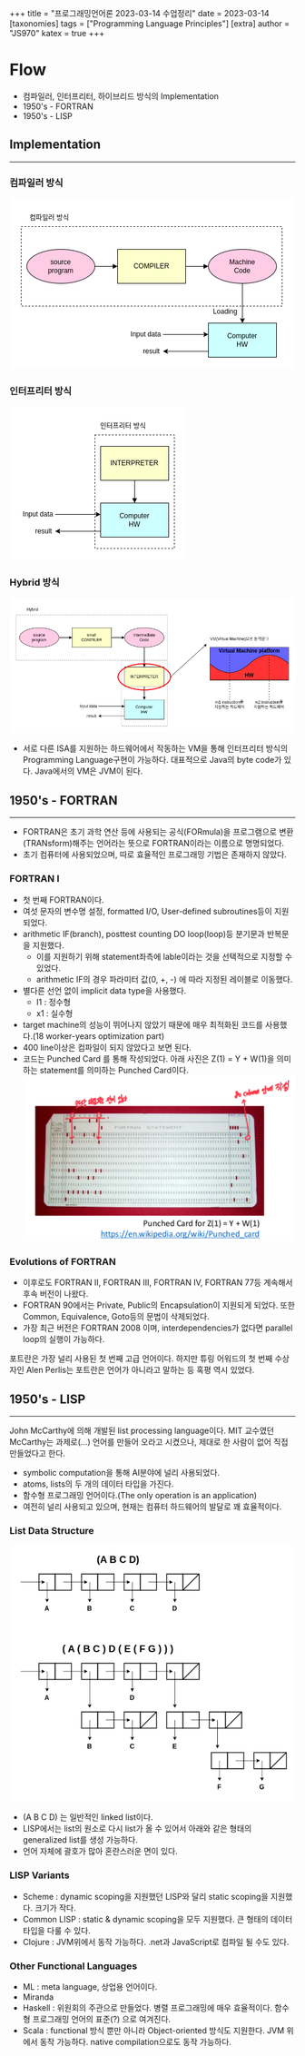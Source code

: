 +++
title = "프로그래밍언어론 2023-03-14 수업정리"
date = 2023-03-14
[taxonomies]
tags = ["Programming Language Principles"]
[extra]
author = "JS970"
katex = true
+++
# Flow
- 컴파일러, 인터프리터, 하이브리드 방식의 Implementation
- 1950's - FORTRAN
- 1950's - LISP

## Implementation
---
### 컴파일러 방식
![compiler](/image/PL/compiler.png)

### 인터프리터 방식
![interpreter](/image/PL/interpreter.png)

### Hybrid 방식
![hybrid](/image/PL/hybrid.png)
- 서로 다른 ISA를 지원하는 하드웨어에서 작동하는 VM을 통해 인터프리터 방식의 Programming Language구현이 가능하다. 대표적으로 Java의 byte code가 있다. Java에서의 VM은 JVM이 된다.

## 1950's - FORTRAN
---
-  FORTRAN은 초기 과학 연산 등에 사용되는 공식(FORmula)을 프로그램으로 변환(TRANsform)해주는 언어라는 뜻으로 FORTRAN이라는 이름으로 명명되었다.
- 초기 컴퓨터에 사용되었으며, 따로 효율적인 프로그래밍 기법은 존재하지 않았다.

### FORTRAN I
- 첫 번째 FORTRAN이다.
- 여섯 문자의 변수명 설정, formatted I/O, User-defined subroutines등이 지원되었다.
- arithmetic IF(branch), posttest counting DO loop(loop)등 분기문과 반복문을 지원했다.
	- 이를 지원하기 위해 statement좌측에 lable이라는 것을 선택적으로 지정할 수 있었다.
	- arithmetic IF의 경우 파라미터 값(0, +, -) 에 따라 지정된 레이블로 이동했다.
- 별다른 선언 없이 implicit data type을 사용했다.
	- I1 : 정수형
	- x1 : 실수형
- target machine의 성능이 뛰어나지 않았기 때문에 매우 최적화된 코드를 사용했다.(18 worker-years optimization part)
-  400 line이상은 컴파일이 되지 않았다고 보면 된다.
- 코드는 Punched Card 를 통해 작성되었다. 아래 사진은 Z(1) = Y + W(1)을 의미하는 statement를 의미하는 Punched Card이다.
	![punch card](/image/PL/punchcard.png)

### Evolutions of FORTRAN
- 이후로도 FORTRAN II, FORTRAN III, FORTRAN IV, FORTRAN 77등 계속해서 후속 버전이 나왔다.
- FORTRAN 90에서는 Private, Public의 Encapsulation이 지원되게 되었다. 또한 Common, Equivalence, Goto등의 문법이 삭제되었다.
- 가장 최근 버전은 FORTRAN 2008 이며, interdependencies가 없다면 parallel loop의 실행이 가능하다.

포트란은 가장 널리 사용된 첫 번째 고급 언어이다. 하지만 튜링 어워드의 첫 번째 수상자인 Alen Perlis는 포트란은 언어가 아니라고 말하는 등 혹평 역시 있었다.



## 1950's - LISP
---
John McCarthy에 의해 개발된 list processing language이다. MIT 교수였던 McCarthy는 과제로(...) 언어를 만들어 오라고 시켰으나, 제대로 한 사람이 없어 직접 만들었다고 한다.
- symbolic computation을 통해 AI분야에 널리 사용되었다.
- atoms, lists의 두 개의 데이터 타입을 가진다.
- 함수형 프로그래밍 언어이다.(The only operation is an application)
- 여전히 널리 사용되고 있으며, 현재는 컴퓨터 하드웨어의 발달로 꽤 효율적이다.

### List Data Structure
![LISP data structure](/image/PL/lisp_ds.png)
- (A B C D) 는 일반적인 linked list이다.
- LISP에서는 list의 원소로 다시 list가 올 수 있어서 아래와 같은 형태의 generalized list를 생성 가능하다.
- 언어 자체에 괄호가 많아 혼란스러운 면이 있다.

### LISP Variants
- Scheme : dynamic scoping을 지원했던 LISP와 달리 static scoping을 지원했다. 크기가 작다.
- Common LISP : static & dynamic scoping을 모두 지원했다. 큰 형태의 데이터 타입을 다룰 수 있다.
- Clojure : JVM위에서 동작 가능하다. .net과 JavaScript로 컴파일 될 수도 있다.

### Other Functional Languages
- ML : meta language, 상업용 언어이다.
- Miranda
- Haskell : 위원회의 주관으로 만들었다. 병렬 프로그래밍에 매우 효율적이다. 함수형 프로그래밍 언어의 표준(?) 으로 여겨진다.
- Scala : functional 방식 뿐만 아니라 Object-oriented 방식도 지원한다. JVM 위에서 동작 가능하다. native compilation으로도 동작 가능하다.